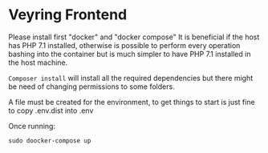 # Veyring Frontend

Please install first "docker" and "docker compose"
It is beneficial if the host has PHP 7.1 installed, otherwise
is possible to perform every operation bashing into the
container but is much simpler to have PHP 7.1 installed
in the host machine.

```Composer install```
will install all the required dependencies
but there might be need of changing permissions to some folders.

A file must be created for the environment, to get things to start
is just fine to copy .env.dist into .env

Once running:
```
sudo doocker-compose up
```